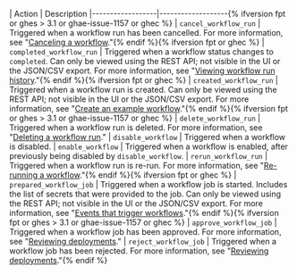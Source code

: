 | Action | Description
|------------------|-------------------{% ifversion fpt or ghes > 3.1 or ghae-issue-1157 or ghec %}
| `cancel_workflow_run` | Triggered when a workflow run has been cancelled. For more information, see "[Canceling a workflow](/actions/managing-workflow-runs/canceling-a-workflow)."{% endif %}{% ifversion fpt or ghec %}
| `completed_workflow_run` | Triggered when a workflow status changes to `completed`. Can only be viewed using the REST API; not visible in the UI or the JSON/CSV export. For more information, see "[Viewing workflow run history](/actions/managing-workflow-runs/viewing-workflow-run-history)."{% endif %}{% ifversion fpt or ghec %}
| `created_workflow_run` | Triggered when a workflow run is created. Can only be viewed using the REST API; not visible in the UI or the JSON/CSV export. For more information, see "[Create an example workflow](/actions/learn-github-actions/introduction-to-github-actions#create-an-example-workflow)."{% endif %}{% ifversion fpt or ghes > 3.1 or ghae-issue-1157 or ghec %}
| `delete_workflow_run` | Triggered when a workflow run is deleted. For more information, see "[Deleting a workflow run](/actions/managing-workflow-runs/deleting-a-workflow-run)."
| `disable_workflow` | Triggered when a workflow is disabled.
| `enable_workflow` | Triggered when a workflow is enabled, after previously being disabled by `disable_workflow`.
| `rerun_workflow_run` | Triggered when a workflow run is re-run. For more information, see "[Re-running a workflow](/actions/managing-workflow-runs/re-running-a-workflow)."{% endif %}{% ifversion fpt or ghec %}
| `prepared_workflow_job` | Triggered when a workflow job is started. Includes the list of secrets that were provided to the job. Can only be viewed using the REST API; not visible in the UI or the JSON/CSV export. For more information, see "[Events that trigger workflows](/actions/reference/events-that-trigger-workflows)."{% endif %}{% ifversion fpt or ghes > 3.1 or ghae-issue-1157 or ghec %}
| `approve_workflow_job` | Triggered when a workflow job has been approved. For more information, see "[Reviewing deployments](/actions/managing-workflow-runs/reviewing-deployments)."
| `reject_workflow_job` | Triggered when a workflow job has been rejected. For more information, see "[Reviewing deployments](/actions/managing-workflow-runs/reviewing-deployments)."{% endif %}
